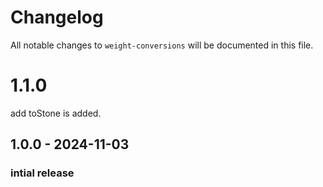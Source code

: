 # Changelog

All notable changes to `weight-conversions` will be documented in this file.

# 1.1.0

add toStone is added.




## 1.0.0 - 2024-11-03

### intial release
